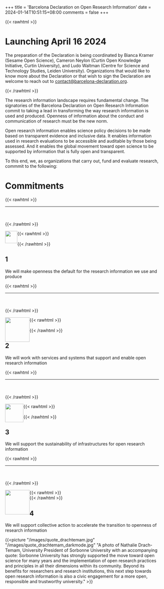 +++
title = 'Barcelona Declaration on Open Research Information'
date = 2024-01-14T10:51:15+08:00
comments = false
+++

{{< rawhtml >}}
<div class="well home">
<h1>Launching April 16 2024</h1>
<p>
The preparation of the Declaration is being coordinated by Bianca Kramer (Sesame Open Science), Cameron Neylon (Curtin Open Knowledge Initiative, Curtin University), and Ludo Waltman (Centre for Science and Technology Studies, Leiden University). Organizations that would like to know more about the Declaration or that wish to sign the Declaration are welcome to reach out to <a href="mailto:contact@barcelona-declaration.org" title="contact@barcelona-declaration.org">contact@barcelona-declaration.org</a>.
</p>
</div>
{{< /rawhtml >}}



The research information landscape requires fundamental change. The signatories of the Barcelona Declaration on Open Research Information commit to taking a lead in transforming the way research information is used and produced. Openness of information about the conduct and communication of research must be the new norm.

Open research information enables science policy decisions to be made based on transparent evidence and inclusive data. It enables information used in research evaluations to be accessible and auditable by those being assessed. And it enables the global movement toward open science to be supported by information that is fully open and transparent.

To this end, we, as organizations that carry out, fund and evaluate research, commmit to the following:

# Commitments
{{< rawhtml >}}
<hr class="small">
</br></br>
{{< /rawhtml >}}

{{< rawhtml >}}
<img style="width:40px;float:left" src="/images/icon_openness.png"/>
</br></br>
{{< /rawhtml >}}

## 1

We will make openness the default for the research information
we use and produce

{{< rawhtml >}}
<hr class="small">
</br></br>
{{< /rawhtml >}}

{{< rawhtml >}}
<img style="width:80px;float:left" src="/images/icon_systems.png"/>
</br></br>
{{< /rawhtml >}}

## 2
We will work with services and systems that support
and enable open research information

{{< rawhtml >}}
<hr class="small">
</br></br>
{{< /rawhtml >}}

{{< rawhtml >}}
<img style="width:60px;float:left" src="/images/icon_infrastructures.png"/>
</br></br>
{{< /rawhtml >}}

## 3
We will support the sustainability of infrastructures
for open research information

{{< rawhtml >}}
<hr class="small">
</br></br>
{{< /rawhtml >}}

{{< rawhtml >}}
<img style="width:80px;float:left" src="/images/icon_collectiveaction.png"/>
</br>
{{< /rawhtml >}}

## 4
We will support collective action to accelerate the transition
to openness of research information

{{<picture "/images/quote_drachtemam.jpg" "/images/quote_drachtemam_darkmode.jpg" "A photo of Nathalie Drach-Temam, University President of Sorbonne University with an accompanying quote: Sorbonne University has strongly supported the move toward open science for many years and the implementation of open research practices and principles in all their dimensions within its community. Beyond its benefits for researchers and research institutions, this next step towards open research information is also a civic engagement for a more open, responsible and trustworthy university." >}}

